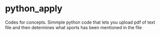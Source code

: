 # python_apply
Codes for concepts.
Simmple python code that lets you upload pdf of text file and then determines what sports has been mentioned in the file
